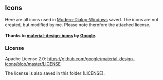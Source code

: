 ## Icons

Here are all icons used in [Modern-Dialog-Windows](https://github.com/GregorGott/Modern-Dialog-Windows) saved.
The icons are not created, but modified by me. Please note therefore the attached license.

#### Thanks to [material-design-icons](https://github.com/google/material-design-icons) by [Google](https://github.com/google).

### License

Apache License 2.0: https://github.com/google/material-design-icons/blob/master/LICENSE

The license is also saved in this folder (LICENSE).